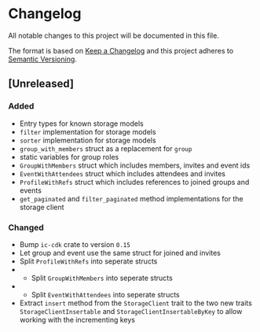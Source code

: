 # Changelog

All notable changes to this project will be documented in this file.

The format is based on [Keep a Changelog](https://keepachangelog.com/en/1.0.0/)
and this project adheres to [Semantic Versioning](https://semver.org/spec/v2.0.0.html).

## [Unreleased]

### Added

- Entry types for known storage models
- `filter` implementation for storage models
- `sorter` implementation for storage models
- `group_with_members` struct as a replacement for `group`
- static variables for group roles
- `GroupWithMembers` struct which includes members, invites and event ids
- `EventWithAttendees` struct which includes attendees and invites
- `ProfileWithRefs` struct which includes references to joined groups and events
- `get_paginated` and `filter_paginated` method implementations for the storage client

### Changed

- Bump `ic-cdk` crate to version `0.15`
- Let group and event use the same struct for joined and invites
- Split `ProfileWithRefs` into seperate structs
- - Split `GroupWithMembers` into seperate structs
- - Split `EventWithAttendees` into seperate structs
- Extract `insert` method from the `StorageClient` trait to the two new traits
  `StorageClientInsertable` and `StorageClientInsertableByKey` to allow working with the incrementing
  keys
